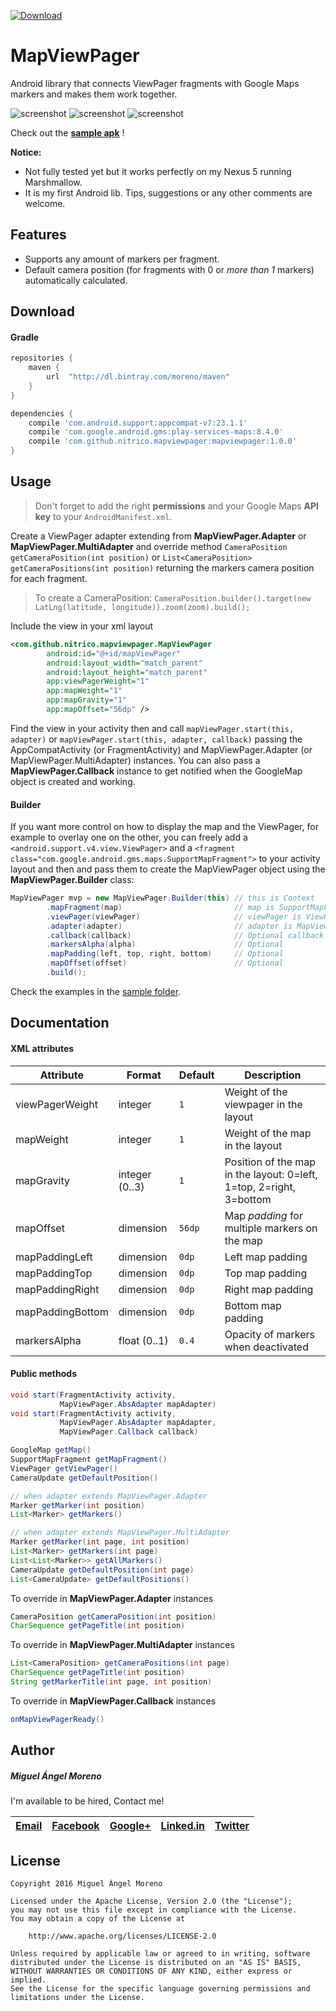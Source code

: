 [![Download](https://api.bintray.com/packages/moreno/maven/mapviewpager/images/download.svg) ](https://bintray.com/moreno/maven/mapviewpager/_latestVersion)

# MapViewPager

Android library that connects ViewPager fragments with Google Maps markers and makes them work together.

![screenshot](http://i.imgur.com/tZ7wO4D.png) ![screenshot](http://i.imgur.com/mfbp5ps.png) ![screenshot](http://i.imgur.com/C4dVMU7.png)

Check out the **[sample apk](https://github.com/nitrico/MapViewPager/raw/master/MapViewPager.apk)** !

**Notice:**
* Not fully tested yet but it works perfectly on my Nexus 5 running Marshmallow.
* It is my first Android lib. Tips, suggestions or any other comments are welcome.


## Features

* Supports any amount of markers per fragment.
* Default camera position (for fragments with 0 or *more than 1* markers) automatically calculated.


## Download

#### Gradle

```gradle
repositories {
    maven {
        url  "http://dl.bintray.com/moreno/maven" 
    }
}

dependencies {
    compile 'com.android.support:appcompat-v7:23.1.1'
    compile 'com.google.android.gms:play-services-maps:8.4.0'
    compile 'com.github.nitrico.mapviewpager:mapviewpager:1.0.0'
}
```


## Usage

> Don't forget to add the right **permissions** and your Google Maps **API key** to your `AndroidManifest.xml`.

Create a ViewPager adapter extending from **MapViewPager.Adapter** or **MapViewPager.MultiAdapter** and override method
`CameraPosition getCameraPosition(int position)` or `List<CameraPosition> getCameraPositions(int position)` returning the markers camera position for each fragment. 

> To create a CameraPosition: `CameraPosition.builder().target(new LatLng(latitude, longitude)).zoom(zoom).build();`

Include the view in your xml layout
```xml
<com.github.nitrico.mapviewpager.MapViewPager
        android:id="@+id/mapViewPager"
        android:layout_width="match_parent"
        android:layout_height="match_parent"
        app:viewPagerWeight="1"
        app:mapWeight="1"
        app:mapGravity="1"
        app:mapOffset="56dp" />
```

Find the view in your activity then and call `mapViewPager.start(this, adapter)` or `mapViewPager.start(this, adapter, callback)` passing the AppCompatActivity (or FragmentActivity) and MapViewPager.Adapter (or MapViewPager.MultiAdapter) instances. You can also pass a **MapViewPager.Callback** instance to get notified when the GoogleMap object is created and working.

#### Builder

If you want more control on how to display the map and the ViewPager, for example to overlay one on the other, you can freely add a `<android.support.v4.view.ViewPager>` and a `<fragment class="com.google.android.gms.maps.SupportMapFragment">` to your activity layout and then and pass them to create the MapViewPager object using the **MapViewPager.Builder** class:

```java
MapViewPager mvp = new MapViewPager.Builder(this) // this is Context
        .mapFragment(map)                         // map is SupportMapFragment
        .viewPager(viewPager)                     // viewPager is ViewPager
        .adapter(adapter)                         // adapter is MapViewPager.Adapter or MapViewPager.MultiAdapter
        .callback(callback)                       // Optional callback is MapViewPager.Callback
        .markersAlpha(alpha)                      // Optional
        .mapPadding(left, top, right, bottom)     // Optional
        .mapOffset(offset)                        // Optional
        .build();
```

Check the examples in the [sample folder](https://github.com/nitrico/mapviewpager/tree/master/sample).


## Documentation

#### XML attributes

|Attribute|Format|Default|Description
|---|---|---|---|
|viewPagerWeight|integer|`1`|Weight of the viewpager in the layout|
|mapWeight|integer|`1`|Weight of the map in the layout|
|mapGravity|integer (0..3)|`1`|Position of the map in the layout: 0=left, 1=top, 2=right, 3=bottom|
|mapOffset|dimension|`56dp`|Map *padding* for multiple markers on the map|
|mapPaddingLeft|dimension|`0dp`|Left map padding|
|mapPaddingTop|dimension|`0dp`|Top map padding|
|mapPaddingRight|dimension|`0dp`|Right map padding|
|mapPaddingBottom|dimension|`0dp`|Bottom map padding|
|markersAlpha|float (0..1)|`0.4`|Opacity of markers when deactivated|

#### Public methods
```java
void start(FragmentActivity activity, 
           MapViewPager.AbsAdapter mapAdapter) 
void start(FragmentActivity activity, 
           MapViewPager.AbsAdapter mapAdapter, 
           MapViewPager.Callback callback)

GoogleMap getMap()
SupportMapFragment getMapFragment()
ViewPager getViewPager() 
CameraUpdate getDefaultPosition()

// when adapter extends MapViewPager.Adapter
Marker getMarker(int position)
List<Marker> getMarkers()

// when adapter extends MapViewPager.MultiAdapter
Marker getMarker(int page, int position)
List<Marker> getMarkers(int page) 
List<List<Marker>> getAllMarkers()
CameraUpdate getDefaultPosition(int page) 
List<CameraUpdate> getDefaultPositions()
```

To override in **MapViewPager.Adapter** instances
```java
CameraPosition getCameraPosition(int position)
CharSequence getPageTitle(int position)
```

To override in **MapViewPager.MultiAdapter** instances
```java
List<CameraPosition> getCameraPositions(int page)
CharSequence getPageTitle(int position)
String getMarkerTitle(int page, int position)
```

To override in **MapViewPager.Callback** instances
```java
onMapViewPagerReady()
```


## Author

##### Miguel Ángel Moreno

I'm available to be hired, Contact me!

|[Email](mailto:nitrico@gmail.com)|[Facebook](https://www.facebook.com/miguelangelmoreno)|[Google+](https://plus.google.com/+Miguel%C3%81ngelMorenoS)|[Linked.in](https://www.linkedin.com/in/morenomiguelangel)|[Twitter](https://twitter.com/nitrico/)
|---|---|---|---|---|


## License
```
Copyright 2016 Miguel Ángel Moreno

Licensed under the Apache License, Version 2.0 (the "License");
you may not use this file except in compliance with the License.
You may obtain a copy of the License at

    http://www.apache.org/licenses/LICENSE-2.0

Unless required by applicable law or agreed to in writing, software
distributed under the License is distributed on an "AS IS" BASIS,
WITHOUT WARRANTIES OR CONDITIONS OF ANY KIND, either express or implied.
See the License for the specific language governing permissions and
limitations under the License.
```
